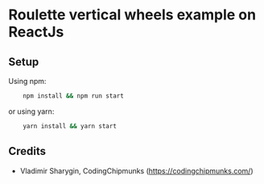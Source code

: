 # Roulette vertical wheels example on ReactJs

Setup
-----
Using npm:
```bash
    npm install && npm run start
```
     
or using yarn:
```bash
    yarn install && yarn start
```
    
    
Credits
-------
* Vladimir Sharygin, CodingChipmunks (<https://codingchipmunks.com/>)

